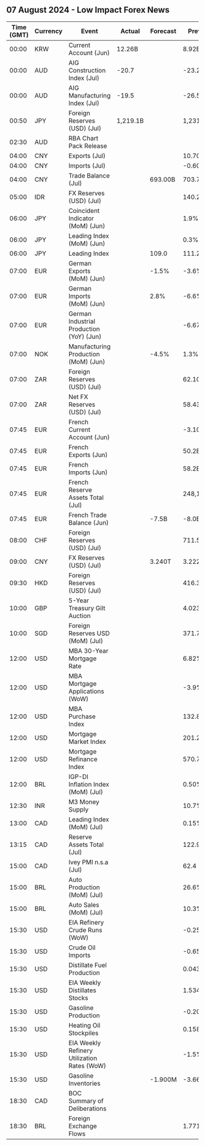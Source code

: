 ## 07 August 2024 - Low Impact Forex News

| Time (GMT) | Currency | Event | Actual | Forecast | Previous |
|------|----------|-------|--------|----------|----------|
| 00:00 | KRW | Current Account (Jun) | 12.26B |  | 8.92B |
| 00:00 | AUD | AIG Construction Index (Jul) | -20.7 |  | -23.2 |
| 00:00 | AUD | AIG Manufacturing Index (Jul) | -19.5 |  | -26.5 |
| 00:50 | JPY | Foreign Reserves (USD) (Jul) | 1,219.1B |  | 1,231.5B |
| 02:30 | AUD | RBA Chart Pack Release |  |  |  |
| 04:00 | CNY | Exports (Jul) |  |  | 10.70M |
| 04:00 | CNY | Imports (Jul) |  |  | -0.60M |
| 04:00 | CNY | Trade Balance (Jul) |  | 693.00B | 703.73B |
| 05:00 | IDR | FX Reserves (USD) (Jul) |  |  | 140.20B |
| 06:00 | JPY | Coincident Indicator (MoM) (Jun) |  |  | 1.9% |
| 06:00 | JPY | Leading Index (MoM) (Jun) |  |  | 0.3% |
| 06:00 | JPY | Leading Index |  | 109.0 | 111.2 |
| 07:00 | EUR | German Exports (MoM) (Jun) |  | -1.5% | -3.6% |
| 07:00 | EUR | German Imports (MoM) (Jun) |  | 2.8% | -6.6% |
| 07:00 | EUR | German Industrial Production (YoY) (Jun) |  |  | -6.67% |
| 07:00 | NOK | Manufacturing Production (MoM) (Jun) |  | -4.5% | 1.3% |
| 07:00 | ZAR | Foreign Reserves (USD) (Jul) |  |  | 62.10B |
| 07:00 | ZAR | Net FX Reserves (USD) (Jul) |  |  | 58.437B |
| 07:45 | EUR | French Current Account (Jun) |  |  | -3.10B |
| 07:45 | EUR | French Exports (Jun) |  |  | 50.2B |
| 07:45 | EUR | French Imports (Jun) |  |  | 58.2B |
| 07:45 | EUR | French Reserve Assets Total (Jul) |  |  | 248,106.0M |
| 07:45 | EUR | French Trade Balance (Jun) |  | -7.5B | -8.0B |
| 08:00 | CHF | Foreign Reserves (USD) (Jul) |  |  | 711.5B |
| 09:00 | CNY | FX Reserves (USD) (Jul) |  | 3.240T | 3.222T |
| 09:30 | HKD | Foreign Reserves (USD) (Jul) |  |  | 416.30B |
| 10:00 | GBP | 5-Year Treasury Gilt Auction |  |  | 4.023% |
| 10:00 | SGD | Foreign Reserves USD (MoM) (Jul) |  |  | 371.7B |
| 12:00 | USD | MBA 30-Year Mortgage Rate |  |  | 6.82% |
| 12:00 | USD | MBA Mortgage Applications (WoW) |  |  | -3.9% |
| 12:00 | USD | MBA Purchase Index |  |  | 132.8 |
| 12:00 | USD | Mortgage Market Index |  |  | 201.2 |
| 12:00 | USD | Mortgage Refinance Index |  |  | 570.7 |
| 12:00 | BRL | IGP-DI Inflation Index (MoM) (Jul) |  |  | 0.50% |
| 12:30 | INR | M3 Money Supply |  |  | 10.7% |
| 13:00 | CAD | Leading Index (MoM) (Jul) |  |  | 0.15% |
| 13:15 | CAD | Reserve Assets Total (Jul) |  |  | 122.9B |
| 15:00 | CAD | Ivey PMI n.s.a (Jul) |  |  | 62.4 |
| 15:00 | BRL | Auto Production (MoM) (Jul) |  |  | 26.6% |
| 15:00 | BRL | Auto Sales (MoM) (Jul) |  |  | 10.3% |
| 15:30 | USD | EIA Refinery Crude Runs (WoW) |  |  | -0.257M |
| 15:30 | USD | Crude Oil Imports |  |  | -0.651M |
| 15:30 | USD | Distillate Fuel Production |  |  | 0.043M |
| 15:30 | USD | EIA Weekly Distillates Stocks |  |  | 1.534M |
| 15:30 | USD | Gasoline Production |  |  | -0.205M |
| 15:30 | USD | Heating Oil Stockpiles |  |  | 0.158M |
| 15:30 | USD | EIA Weekly Refinery Utilization Rates (WoW) |  |  | -1.5% |
| 15:30 | USD | Gasoline Inventories |  | -1.900M | -3.665M |
| 18:30 | CAD | BOC Summary of Deliberations |  |  |  |
| 18:30 | BRL | Foreign Exchange Flows |  |  | 1.771B |

